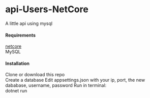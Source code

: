 # api-Users-NetCore
A little api using mysql

#### Requirements
[netcore](https://dotnet.microsoft.com/download)   
MySQL 

#### Installation
Clone or download this repo  
Create a database
Edit appsettings.json with your ip, port, the new dababase, username, password
Run in terminal:  
dotnet run  
